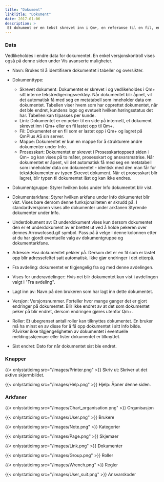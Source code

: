 ```yaml
---
title: "Dokument"
linkTitle: "Dokument"
date: 2017-01-06
description: >
 Et dokument er en tekst skrevet inn i Qm+, en referanse til en fil, en referanse til en nettside eller en mappe.
---
```



### Data

Vedlikeholdes i endre data for dokumentet. En enkel versjonskontroll vises også på denne siden under Vis avanserte muligheter. 

- Navn: Brukes til å identifisere dokumentet i tabeller og oversikter.

- Dokumenttype:

  - Skrevet dokument: Dokumentet er skrevet i og vedlikeholdes i Qm+ sitt interne tekstredigeringsverktøy. Når dokumentet blir åpnet, vil det automatisk få med seg en metatabell som inneholder data om dokumentet. Tabellen viser hvem som har opprettet dokumentet, når det ble endret, kundens logo og evetuelt hvilken høringsstatus det har. Tabellen kan tilpasses per kunde.
  - Link: Dokumentet er en peker til en side på internett, et dokument skrevet inn i Qm+ eller en fil lastet opp til Qm+.
  - Fil: Dokumentet er en fil som er lastet opp i Qm+ og lagret på QmPlus AS sin server.
  - Mappe: Dokumentet er kun en mappe for å strukturere andre dokumenter under Info.
  - Prosesskart: Dokumentet er skrevet i Prosesskartoppsett siden i Qm+ og kan vises på to måter, prosesskart og ansvarsmatrise. Når dokumentet er åpent, vil det automatisk få med seg en metatabell som inneholder data om dokumentet - identisk med den man får for tekstdokumenter av typen Skrevet dokument. Når et prosesskart blir lagret, blir typen til dokumentet låst og kan ikke endres.
    
- Dokumentgruppe: Styrer hvilken boks under Info dokumentet blir vist.
    
- Dokumentarkfane: Styrer hvilken arkfane under Info dokumentet blir vist. Vises bare dersom denne funksjonaliteten er skrudd på. I standardversjonen vises alle dokumenter under arkfanen Styrende dokumenter under Info.
    
- Underdokument av: Et underdokument vises kun dersom dokumentet den er et underdokument av er brettet ut ved å holde pekeren over dennes Arrowclosed.gif symbol. Pass på å velge i denne kolonnen etter at du har gjordt eventuelle valg av dokumentgruppe og dokumentarkfane.
    
- Adresse: Hva dokumentet pekker på. Dersom det er en fil som er lastet opp blir adressefeltet satt automatisk. Ikke gjør endringer i det etterpå.
    
- Fra avdeling: dokumentet er tilgjengelig fra og med denne avdelingen.
    
- Vises for underavdelinger: Hvis nei blir dokumentet kun vist i avdelingen valgt i "Fra avdeling".
    
- Lagt inn av: Navn på den brukeren som har lagt inn dette dokumentet.
    
- Versjon: Versjonsnummer. Forteller hvor mange ganger det er gjort endringer på dokumentet. Blir ikke endret av at det som dokumentet peker på blir endret, dersom endringen gjøres utenfor Qm+.
    
- Roller: Et ubegrenset antall roller kan tilknyttes dokumentet. En bruker må ha minst en av disse for å få opp dokumentet i sitt Info bilde. Påvirker ikke tilgjengeligheten av dokumentet i eventuelle meldingsskjemaer eller lister dokumentet er tilknyttet.

- Sist endret: Dato for når dokumentet sist ble endret.

### Knapper

{{< onlystaticimg src="/images/Printer.png" >}} Skriv ut: Skriver ut det aktive skjermbildet.

{{< onlystaticimg src="/images/Help.png" >}} Hjelp: Åpner denne siden.

### Arkfaner
{{< onlystaticimg src="/images/Chart_organisation.png" >}} Organisasjon

{{< onlystaticimg src="/images/User.png" >}} Brukere

{{< onlystaticimg src="/images/Note.png" >}} Kategorier

{{< onlystaticimg src="/images/Page.png" >}} Skjemaer

{{< onlystaticimg src="/images/Link.png" >}} Dokumenter

{{< onlystaticimg src="/images/Group.png" >}} Roller

{{< onlystaticimg src="/images/Wrench.png" >}} Regler

{{< onlystaticimg src="/images/User_suit.png" >}} Ansvarskoder